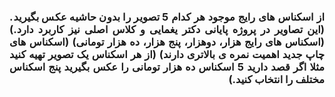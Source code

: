 <div dir="rtl" align="justify">
<h3>از اسکناس های رایج موجود هر کدام 5 تصویر را بدون حاشیه عکس بگیرید. (این تصاویر در پروژه پایانی دکتر یغمایی و کلاس اصلی نیز کاربرد دارد.) (اسکناس های رایج هزار، دوهزار، پنج هزار، ده هزار تومانی) (اسکناس های چاپ جدید اهمیت نمره ی بالاتری دارند) (از هر اسکناس یک تصویر تهیه کنید مثلا اگر قصد دارید 5 اسکناس ده هزار تومانی را عکس بگیرید پنج اسکناس مختلف را انتخاب کنید.)
</h3>
  </div>
 